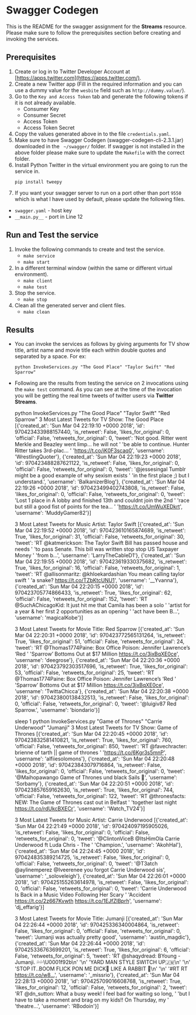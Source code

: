 # Swagger Codegen

This is the README for the swagger assignment for the **Streams** resource. Please make sure to follow the prerequisites section before creating and invoking the services. 

## Prerequisites

1. Create or log in to Twitter Developer Account at [https://apps.twitter.com](https://apps.twitter.com/). 
2. Create a new Twitter app (Fill in the required information and you can use a dummy value for the ```wesbite``` field such as ```http://dummy.value/```).
3. Go to the ```Key and Access Token``` tab and generate the following tokens if it is not already available.
   - Consumer Key
   - Consumer Secret
   - Access Token
   - Access Token Secret
4. Copy the values generated above in to the file ```credentials.yaml```.
5. Make sure to have Swagger Codegen (swagger-codegen-cli-2.3.1.jar) downloaded in the ``` ~/swagger/``` folder. If swagger is not installed in the above folder please make sure to update the ```Makefile``` with the correct folder.
6. Install Python Twitter in the virtual environment you are going to run the service in.
	```
    pip install tweepy
	```
7. If you want your swagger server to run on a port other than port ```9550``` which is what I have used by default, please update the following files.
  - ```swagger.yaml``` - host key
  - ```__main.py__``` - port in Line 12


## Run and Test the service

1. Invoke the following commands to create and test the service.
   - ```make service```
   - ```make start```
2. In a different terminal window (within the same or different virtual environment).
   - ```make client```
   - ```make test```
3. Stop the service.
   - ```make stop```
4. Clean all the generated server and client files.
   - ```make clean```

## Results

- You can invoke the services as follows by giving arguments for TV show title, artist name and movie title each within double quotes and separated by a space. For ex:

    ```python InvokeServices.py "The Good Place" "Taylor Swift" "Red Sparrow"```

- Following are the results from testing the service on 2 invocations using the ```make test``` command. 
As you can see at the time of the invocation you will be getting the real time tweets of twitter users via **Twitter Streams**.

    python InvokeServices.py "The Good Place" "Taylor Swift" "Red Sparrow"
    3 Most Latest Tweets for TV Show: The Good Place
    [{'created_at': 'Sun Mar 04 22:19:10 +0000 2018',
      'id': 970423433988157440,
      'is_retweet': False,
      'likes_for_original': 0,
      'official': False,
      'retweets_for_original': 0,
      'tweet': 'Not good. Ritter went Merkle and Beazley went limp... he will not '
               'be able to continue. Hunter Ritter takes 3rd-plac… '
               'https://t.co/iK0F3scaq0',
      'username': 'WrestlingQuoter'},
     {'created_at': 'Sun Mar 04 22:19:23 +0000 2018',
      'id': 970423488287621122,
      'is_retweet': False,
      'likes_for_original': 0,
      'official': False,
      'retweets_for_original': 0,
      'tweet': '@jessesingal Tumblr might be a good example of why sexism exists '
               'in the first place ;) but I understand.',
      'username': 'BalkanizerBlog'},
     {'created_at': 'Sun Mar 04 22:19:26 +0000 2018',
      'id': 970423499402743808,
      'is_retweet': False,
      'likes_for_original': 0,
      'official': False,
      'retweets_for_original': 0,
      'tweet': 'Lost 1 place in A lobby and finished 13th and couldnt join the 2nd '
               'race but still a good fist of points for the tea… '
               'https://t.co/UmWuXEDkrt',
      'username': 'MuddyGamer82'}]
    
    3 Most Latest Tweets for Music Artist: Taylor Swift
    [{'created_at': 'Sun Mar 04 22:19:52 +0000 2018',
      'id': 970423610165874689,
      'is_retweet': True,
      'likes_for_original': 31,
      'official': False,
      'retweets_for_original': 30,
      'tweet': 'RT @katmerickson: The Taylor Swift Bill has passed house and needs '
               'to pass Senate. This bill was written stop stop US Taxpayer Money '
               'from b…',
      'username': 'LarryTheCableD1'},
     {'created_at': 'Sun Mar 04 22:19:55 +0000 2018',
      'id': 970423619330375682,
      'is_retweet': True,
      'likes_for_original': 16,
      'official': False,
      'retweets_for_original': 1,
      'tweet': 'RT @allisonmaritz: @khloekardashian You mean calling taylor swift '
               'a snake? https://t.co/TZbKtcUNU1',
      'username': '__Yvanna'},
     {'created_at': 'Sun Mar 04 22:20:15 +0000 2018',
      'id': 970423705774866433,
      'is_retweet': True,
      'likes_for_original': 62,
      'official': False,
      'retweets_for_original': 152,
      'tweet': 'RT @SuchAChicagoKid: It just hit me that Camila has been a solo '
               'artist for a year &amp; her first 2 opportunities as an opening '
               'act have been B…',
      'username': 'magicalKobe'}]
    
    3 Most Latest Tweets for Movie Title: Red Sparrow
    [{'created_at': 'Sun Mar 04 22:20:31 +0000 2018',
      'id': 970423772565131264,
      'is_retweet': True,
      'likes_for_original': 51,
      'official': False,
      'retweets_for_original': 24,
      'tweet': 'RT @Thomas1774Paine: Box Office Poison: Jennifer Lawrence’s ‘Red '
               'Sparrow’ Bottoms Out at $17 Million https://t.co/3jxBqXE0ce',
      'username': 'deegrose'},
     {'created_at': 'Sun Mar 04 22:20:36 +0000 2018',
      'id': 970423792303517696,
      'is_retweet': True,
      'likes_for_original': 53,
      'official': False,
      'retweets_for_original': 25,
      'tweet': 'RT @Thomas1774Paine: Box Office Poison: Jennifer Lawrence’s ‘Red '
               'Sparrow’ Bottoms Out at $17 Million https://t.co/3jxBqXE0ce',
      'username': 'TwittaChicca'},
     {'created_at': 'Sun Mar 04 22:20:38 +0000 2018',
      'id': 970423800138432513,
      'is_retweet': False,
      'likes_for_original': 0,
      'official': False,
      'retweets_for_original': 0,
      'tweet': '@luigiv87 Red Sparrow.',
      'username': 'biondario'}]
    
    sleep 1
    python InvokeServices.py "Game of Thrones" "Carrie Underwood" "Jumanji"
    3 Most Latest Tweets for TV Show: Game of Thrones
    [{'created_at': 'Sun Mar 04 22:20:45 +0000 2018',
      'id': 970423832581410821,
      'is_retweet': True,
      'likes_for_original': 760,
      'official': False,
      'retweets_for_original': 850,
      'tweet': 'RT @favechracter: brienne of tarth || game of thrones '
               'https://t.co/6Kgr3s5mnP',
      'username': 'alfiiesolomons'},
     {'created_at': 'Sun Mar 04 22:20:48 +0000 2018',
      'id': 970423843079716864,
      'is_retweet': False,
      'likes_for_original': 0,
      'official': False,
      'retweets_for_original': 0,
      'tweet': '@Maihopawango Game of Thrones und black Sails 🤔',
      'username': 'Sorbamy'},
     {'created_at': 'Sun Mar 04 22:20:51 +0000 2018',
      'id': 970423857659162630,
      'is_retweet': True,
      'likes_for_original': 744,
      'official': False,
      'retweets_for_original': 122,
      'tweet': 'RT @thronesfacts: NEW: The Game of Thrones cast out in Belfast '
               'together last night https://t.co/rdUkcBXECr',
      'username': 'Watch_TV24'}]
    
    3 Most Latest Tweets for Music Artist: Carrie Underwood
    [{'created_at': 'Sun Mar 04 22:21:49 +0000 2018',
      'id': 970424097195905026,
      'is_retweet': False,
      'likes_for_original': 0,
      'official': False,
      'retweets_for_original': 0,
      'tweet': '@ClintonViceB @ItsHimOla Carrie Underwood ft Luda Chris - The '
               'Champion.',
      'username': 'AkohHal'},
     {'created_at': 'Sun Mar 04 22:24:45 +0000 2018',
      'id': 970424835389214725,
      'is_retweet': False,
      'likes_for_original': 0,
      'official': False,
      'retweets_for_original': 0,
      'tweet': '@T3atch @aylinemperez @Iveerenee you forgot Carrie Underwood sis',
      'username': '_soloveleigh'},
     {'created_at': 'Sun Mar 04 22:26:01 +0000 2018',
      'id': 970425155263614978,
      'is_retweet': False,
      'likes_for_original': 0,
      'official': False,
      'retweets_for_original': 0,
      'tweet': 'Carrie Underwood Is Back in a Music Video Following Her Scary '
               'Accident https://t.co/2z667Kvwth https://t.co/1EJfZlBprh',
      'username': 'dj_effarig'}]
    
    3 Most Latest Tweets for Movie Title: Jumanji
    [{'created_at': 'Sun Mar 04 22:26:44 +0000 2018',
      'id': 970425336340004864,
      'is_retweet': False,
      'likes_for_original': 0,
      'official': False,
      'retweets_for_original': 0,
      'tweet': 'Jumanji was actually pretty good',
      'username': 'austin_magdic'},
     {'created_at': 'Sun Mar 04 22:26:44 +0000 2018',
      'id': 970425336763699201,
      'is_retweet': True,
      'likes_for_original': 6,
      'official': False,
      'retweets_for_original': 5,
      'tweet': 'RT @shaqydread: BYoung - Jumanji. 💦💦\U0001f92b\n'
               '\n'
               'YARD MAN STYLE SWITCH UP🇯🇲\n'
               '\n'
               'STOP IT..BOOM FLICK PON ME DICK🍆 LIKE A RABBIT 🐇\n'
               '\n'
               '#RT RT https://t.co/w8…',
      'username': '_missrio'},
     {'created_at': 'Sun Mar 04 22:28:13 +0000 2018',
      'id': 970425709016608768,
      'is_retweet': True,
      'likes_for_original': 12,
      'official': False,
      'retweets_for_original': 2,
      'tweet': 'RT @dn_sutton: What a busy week! I feel bad for waiting so long, '
               'but I have to take a moment and brag on my kids!! On Thursday, my '
               'theatre…',
      'username': 'RBodoin'}]
